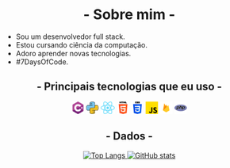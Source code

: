 
<h1 align="center">- Sobre mim -</h1>

- Sou um desenvolvedor full stack.
- Estou cursando ciência da computação.
- Adoro aprender novas tecnologias.
- #7DaysOfCode.

<h2 align="center">- Principais tecnologias que eu uso -</h1>
<p align="center">
<code><img height="25" src="https://github.com/AliA-Mohamad/AliA-Mohamad/blob/main/img/Csharp.png"></code> 
<code><img height="25" src="https://github.com/AliA-Mohamad/AliA-Mohamad/blob/main/img/Python.png"></code>
<code><img height="25" src="https://github.com/AliA-Mohamad/AliA-Mohamad/blob/main/img/Reac.png"></code>
<code><img height="25" src="https://github.com/AliA-Mohamad/AliA-Mohamad/blob/main/img/html-5.png"></code>
<code><img height="25" src="https://github.com/AliA-Mohamad/AliA-Mohamad/blob/main/img/css-3.png"></code>
<code><img height="25" src="https://github.com/AliA-Mohamad/AliA-Mohamad/blob/main/img/js.png"></code>
<code><img height="25" src="https://github.com/AliA-Mohamad/AliA-Mohamad/blob/main/img/google_firebase-2-512.webp"></code>
<code><img height="25" src="https://github.com/AliA-Mohamad/AliA-Mohamad/blob/main/img/php.png"></code>
</p>

<h2 align="center">- Dados -</h1>

<p align="center">
    <a href="https://github.com/AliA-Mohamad">
        <img src="https://github-readme-stats.vercel.app/api/top-langs/?username=AliA-Mohamad&layout=donut&theme=dark" alt="Top Langs">
        <img src="https://github-readme-stats.vercel.app/api?username=AliA-Mohamad&theme=dark" alt="GitHub stats">
    </a>
</p>
